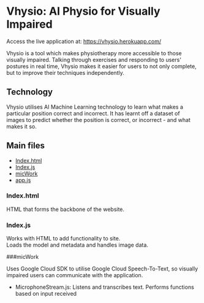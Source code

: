 # Vhysio: AI Physio for Visually Impaired

Access the live application at: https://vhysio.herokuapp.com/

Vhysio is a tool which makes physiotherapy more accessible to those visually impaired. Talking through exercises and responding to users' postures in real time,
Vhysio makes it easier for users to not only complete, but to improve their techniques independently.

## Technology

Vhysio utilises AI Machine Learning technology to learn what makes a particular position correct and incorrect. It has learnt
off a dataset of images to predict whether the position is correct, or incorrect - and what makes it so.

## Main files

-   [Index.html](index.html)
-   [Index.js](index.js)
-   [micWork](micWork)
-   [app.js](app.js)

### Index.html

HTML that forms the backbone of the website.

### Index.js

Works with HTML to add functionality to site.  
Loads the model and metadata and handles image data.

###micWork

Uses Google Cloud SDK to utilise Google Cloud Speech-To-Text, so visually impaired
users can communicate with the application.

-   MicrophoneStream.js: Listens and transcribes text. Performs functions
    based on input received
